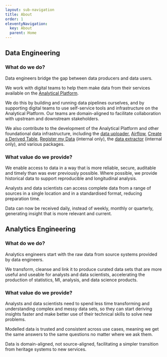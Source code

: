 ```yaml
---
layout: sub-navigation
title: About
order: 1
eleventyNavigation:
  key: About
  parent: Home
---
```


## Data Engineering

### What do we do?

Data engineers bridge the gap between data producers and data users.

We work with digital teams to help them make data from their services available on the [Analytical Platform](https://user-guidance.analytical-platform.service.justice.gov.uk/index.html).

We do this by building and running data pipelines ourselves, and by supporting digital teams to use self-service tools and infrastructure on the Analytical Platform. Our teams are domain-aligned to facilitate collaboration with upstream and downstream stakeholders.

We also contribute to the development of the Analytical Platform and other foundational data infrastructure, including the [data uploader](https://user-guidance.analytical-platform.service.justice.gov.uk/tools/data-uploader/index.html), [Airflow](https://user-guidance.analytical-platform.service.justice.gov.uk/tools/airflow/index.html), [Create a Derived Table](https://user-guidance.analytical-platform.service.justice.gov.uk/tools/create-a-derived-table/index.html), [Register my Data](https://github.com/ministryofjustice/register-my-data) (internal only), the [data extractor](https://github.com/ministryofjustice/data-engineering-data-extractor) (internal only), and various packages.

### What value do we provide?

We enable access to data in a way that is more reliable, secure, auditable and timely than was ever previously possible. Where possible, we provide historical data to support reproducible and longitudinal analysis. 

Analysts and data scientists can access complete data from a range of sources in a single location and in a standardised format, reducing preparation time.

Data can now be received daily, instead of weekly, monthly or quarterly, generating insight that is more relevant and current.

## Analytics Engineering

### What do we do?

Analytics engineers start with the raw data from source systems provided by data engineers.

We transform, cleanse and link it to produce curated data sets that are more useful and useable for analysts and data scientists, accelerating the production of statistics, MI, analysis, and data science products.

### What value do we provide?

Analysts and data scientists need to spend less time transforming and understanding complex and messy data sets, so they can start deriving insights faster and make better use of their technical skills to solve new problems.

Modelled data is trusted and consistent across use cases, meaning we get the same answers to the same questions no matter where we ask them.

Data is domain-aligned, not source-aligned, facilitating a simpler transition from heritage systems to new services.
